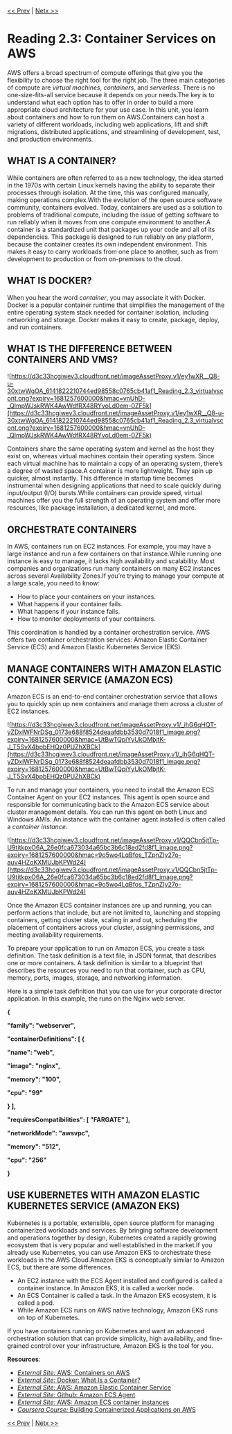 [<< Prev](./Exercise%203%20Launch%20and%20Corporate%20Directory%20Application.md)
|
[Netx >>](./Reading%202%204%20Serverless%20and%20AWS%20Lambda.md)

# Reading 2.3: Container Services on AWS

AWS offers a broad spectrum of compute offerings that give you the flexibility to choose the right tool for the right job. The three main categories of compute are *virtual machines*, *containers*, and *serverless*. There is no one-size-fits-all service because it depends on your needs.The key is to understand what each option has to offer in order to build a more appropriate cloud architecture for your use case. In this unit, you learn about containers and how to run them on AWS.Containers can host a variety of different workloads, including web applications, lift and shift migrations, distributed applications, and streamlining of development, test, and production environments.

## **WHAT IS A CONTAINER?**

While containers are often referred to as a new technology, the idea started in the 1970s with certain Linux kernels having the ability to separate their processes through isolation. At the time, this was configured manually, making operations complex.With the evolution of the open source software community, containers evolved. Today, containers are used as a solution to problems of traditional compute, including the issue of getting software to run reliably when it moves from one compute environment to another.A container is a standardized unit that packages up your code and all of its dependencies. This package is designed to run reliably on any platform, because the container creates its own independent environment. This makes it easy to carry workloads from one place to another, such as from development to production or from on-premises to the cloud.

## **WHAT IS DOCKER?**

When you hear the word *container*, you may associate it with Docker. Docker is a popular container runtime that simplifies the management of the entire operating system stack needed for container isolation, including networking and storage. Docker makes it easy to create, package, deploy, and run containers.

## **WHAT IS THE DIFFERENCE BETWEEN CONTAINERS AND VMS?**

![https://d3c33hcgiwev3.cloudfront.net/imageAssetProxy.v1/ey1wXR__Q8-u-30xtwWgOA_6141822210744ed98558c0765cb41af1_Reading_2.3_virtualvscont.png?expiry=1681257600000&hmac=vnUhD-_QlmpWJskRWK4AwWdfRX48RYvoLd0em-0ZF5k](https://d3c33hcgiwev3.cloudfront.net/imageAssetProxy.v1/ey1wXR__Q8-u-30xtwWgOA_6141822210744ed98558c0765cb41af1_Reading_2.3_virtualvscont.png?expiry=1681257600000&hmac=vnUhD-_QlmpWJskRWK4AwWdfRX48RYvoLd0em-0ZF5k)

Containers share the same operating system and kernel as the host they exist on, whereas virtual machines contain their operating system. Since each virtual machine has to maintain a copy of an operating system, there’s a degree of wasted space.A container is more lightweight. They spin up quicker, almost instantly. This difference in startup time becomes instrumental when designing applications that need to scale quickly during input/output (I/O) bursts.While containers can provide speed, virtual machines offer you the full strength of an operating system and offer more resources, like package installation, a dedicated kernel, and more.

## **ORCHESTRATE CONTAINERS**

In AWS, containers run on EC2 instances. For example, you may have a large instance and run a few containers on that instance.While running one instance is easy to manage, it lacks high availability and scalability. Most companies and organizations run many containers on many EC2 instances across several Availability Zones.If you’re trying to manage your compute at a large scale, you need to know:

- How to place your containers on your instances.
- What happens if your container fails.
- What happens if your instance fails.
- How to monitor deployments of your containers.

This coordination is handled by a container orchestration service. AWS offers two container orchestration services: Amazon Elastic Container Service (ECS) and Amazon Elastic Kubernetes Service (EKS).

## **MANAGE CONTAINERS WITH AMAZON ELASTIC CONTAINER SERVICE (AMAZON ECS)**

Amazon ECS is an end-to-end container orchestration service that allows you to quickly spin up new containers and manage them across a cluster of EC2 instances.

![https://d3c33hcgiwev3.cloudfront.net/imageAssetProxy.v1/_ihG6qHQT-yZDxIWFNrDSg_0173e688f8524deaafdbb3530d7018f1_image.png?expiry=1681257600000&hmac=UtBwTQpiYyUkOMbjtK-J_T5SvX4bpbEHQz0PUZhXBCk](https://d3c33hcgiwev3.cloudfront.net/imageAssetProxy.v1/_ihG6qHQT-yZDxIWFNrDSg_0173e688f8524deaafdbb3530d7018f1_image.png?expiry=1681257600000&hmac=UtBwTQpiYyUkOMbjtK-J_T5SvX4bpbEHQz0PUZhXBCk)

To run and manage your containers, you need to install the Amazon ECS Container Agent on your EC2 instances. This agent is open source and responsible for communicating back to the Amazon ECS service about cluster management details. You can run this agent on both Linux and Windows AMIs. An instance with the container agent installed is often called a *container instance*.

![https://d3c33hcgiwev3.cloudfront.net/imageAssetProxy.v1/QQCbn5jtTp-U9titkpxO6A_26e0fca673034a65bc3b6c18ed2fd8f1_image.png?expiry=1681257600000&hmac=9o5wo4LqBfos_TZpnZIy27o-auv4HZoKXMUJbKPWd24](https://d3c33hcgiwev3.cloudfront.net/imageAssetProxy.v1/QQCbn5jtTp-U9titkpxO6A_26e0fca673034a65bc3b6c18ed2fd8f1_image.png?expiry=1681257600000&hmac=9o5wo4LqBfos_TZpnZIy27o-auv4HZoKXMUJbKPWd24)

Once the Amazon ECS container instances are up and running, you can perform actions that include, but are not limited to, launching and stopping containers, getting cluster state, scaling in and out, scheduling the placement of containers across your cluster, assigning permissions, and meeting availability requirements.

To prepare your application to run on Amazon ECS, you create a task definition. The task definition is a text file, in JSON format, that describes one or more containers. A task definition is similar to a blueprint that describes the resources you need to run that container, such as CPU, memory, ports, images, storage, and networking information.

Here is a simple task definition that you can use for your corporate director application. In this example, the runs on the Nginx web server.

**{**

**"family": "webserver",**

**"containerDefinitions": [ {**

**"name": "web",**

**"image": "nginx",**

**"memory": "100",**

**"cpu": "99"**

**} ],**

**"requiresCompatibilities": [ "FARGATE" ],**

**"networkMode": "awsvpc",**

**"memory": "512",**

**"cpu": "256"**

**}**

## **USE KUBERNETES WITH AMAZON ELASTIC KUBERNETES SERVICE (AMAZON EKS)**

Kubernetes is a portable, extensible, open source platform for managing containerized workloads and services. By bringing software development and operations together by design, Kubernetes created a rapidly growing ecosystem that is very popular and well established in the market.If you already use Kubernetes, you can use Amazon EKS to orchestrate these workloads in the AWS Cloud.Amazon EKS is conceptually similar to Amazon ECS, but there are some differences.

- An EC2 instance with the ECS Agent installed and configured is called a container instance. In Amazon EKS, it is called a worker node.
- An ECS Container is called a task. In the Amazon EKS ecosystem, it is called a pod.
- While Amazon ECS runs on AWS native technology, Amazon EKS runs on top of Kubernetes.

If you have containers running on Kubernetes and want an advanced orchestration solution that can provide simplicity, high availability, and fine-grained control over your infrastructure, Amazon EKS is the tool for you.

**Resources**:

- [*External Site:* AWS: Containers on AWS](https://aws.amazon.com/containers/services/)
- [*External Site:* Docker: What Is a Container?](https://www.docker.com/resources/what-container)
- [*External Site:* AWS: Amazon Elastic Container Service](https://aws.amazon.com/ecs/)
- [*External Site:* Github: Amazon ECS Agent](https://github.com/aws/amazon-ecs-agent)
- [*External Site:* AWS: Amazon ECS container instances](https://docs.aws.amazon.com/AmazonECS/latest/developerguide/ECS_instances.html)
- [*Coursera Course:* Building Containerized Applications on AWS](https://www.coursera.org/learn/containerized-apps-on-aws)

[<< Prev](./Exercise%203%20Launch%20and%20Corporate%20Directory%20Application.md)
|
[Netx >>](./Reading%202%204%20Serverless%20and%20AWS%20Lambda.md)
